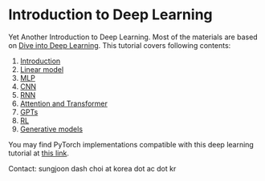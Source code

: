 # Introduction to Deep Learning

Yet Another Introduction to Deep Learning. 
Most of the materials are based on [Dive into Deep Learning](https://d2l.ai/). 
This tutorial covers following contents:
1. [Introduction](https://github.com/sjchoi86/intro-dl/blob/main/1%20Introduction%20to%20Deep%20Learning.pdf)
2. [Linear model](https://github.com/sjchoi86/intro-dl/blob/main/2%20Linear%20Model.pdf)
3. [MLP](https://github.com/sjchoi86/intro-dl/blob/main/3%20Multilayer%20Perceptron.pdf)
4. [CNN](https://github.com/sjchoi86/intro-dl/blob/main/4%20Convolutional%20Neural%20Networks.pdf)
5. [RNN](https://github.com/sjchoi86/intro-dl/blob/main/5%20Recurrent%20Neural%20Networks.pdf)
6. [Attention and Transformer](https://github.com/sjchoi86/intro-dl/blob/main/6%20Attension%20and%20Transformers.pdf)
7. [GPTs](https://github.com/sjchoi86/intro-dl/blob/main/7%20GPT%20Siblings.pdf)
8. [RL](https://github.com/sjchoi86/intro-dl/blob/main/8%20Reinforcement%20Learning.pdf)
9. [Generative models](https://github.com/sjchoi86/intro-dl/blob/main/9%20Deep%20Generative%20Models.pdf)

You may find PyTorch implementations compatible with this deep learning tutorial at [this link](https://github.com/sjchoi86/yet-another-pytorch-tutorial-v2).

Contact: sungjoon dash choi at korea dot ac dot kr 
